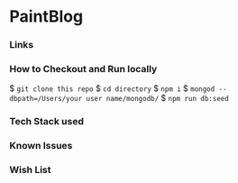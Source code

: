# PaintBlog

### Links 

### How to Checkout and Run locally
$ `git clone this repo`
$ `cd directory`
$ `npm i`
$ `mongod --dbpath=/Users/your user name/mongodb/`
$ `npm run db:seed`

### Tech Stack used

### Known Issues

### Wish List